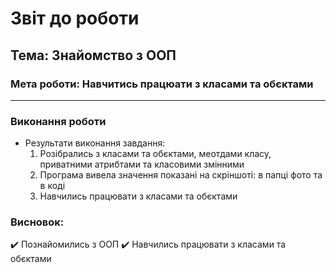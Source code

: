 # Звіт до роботи
## Тема: Знайомство з ООП
### Мета роботи: Навчитись працюати з класами та обєктами
---
### Виконання роботи
- Результати виконання завдання:
    1. Розібрались з класами та обєктами, меотдами класу, приватними атрибтами та класовими змінними
    2. Програма вивела значення показані на скріншоті: в папці фото та в коді
    3. Навчились працювати з класами та обєктами

### Висновок: 
:heavy_check_mark: Познайомились з ООП
:heavy_check_mark: Навчились працювати з класами та обєктами
